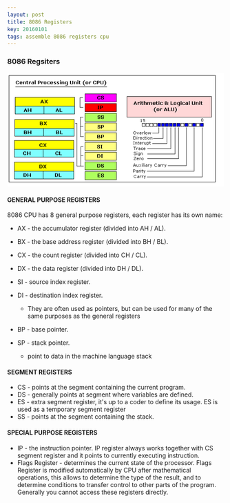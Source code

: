 ```yaml
---
layout: post
title: 8086 Registers
key: 20160101
tags: assemble 8086 registers cpu
---
```


### 8086 Regsiters

![register](/assets/img/register.png)

#### GENERAL PURPOSE REGISTERS

8086 CPU has 8 general purpose registers, each register has its own name:
- AX - the accumulator register (divided into AH / AL).
- BX - the base address register (divided into BH / BL).
- CX - the count register (divided into CH / CL).
- DX - the data register (divided into DH / DL).


- SI - source index register.
- DI - destination index register.
  - They are often used as pointers, but can be used for many of the same purposes as the general registers


- BP - base pointer.
- SP - stack pointer.
  - point to data in the machine language stack


#### SEGMENT REGISTERS

- CS - points at the segment containing the current program.
- DS - generally points at segment where variables are defined.
- ES - extra segment register, it's up to a coder to define its usage. ES is used as a temporary segment register
- SS - points at the segment containing the stack.

#### SPECIAL PURPOSE REGISTERS

- IP - the instruction pointer. IP register always works together with CS segment register and it points to currently executing instruction.
- Flags Register - determines the current state of the processor. Flags Register is modified automatically by CPU after mathematical operations, this allows to determine the type of the result, and to determine conditions to transfer control to other parts of the program. Generally you cannot access these registers directly. 